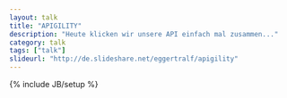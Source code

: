 ```yaml
---
layout: talk
title: "APIGILITY"
description: "Heute klicken wir unsere API einfach mal zusammen..."
category: talk
tags: ["talk"]
slideurl: "http://de.slideshare.net/eggertralf/apigility"
---
```

{% include JB/setup %}
